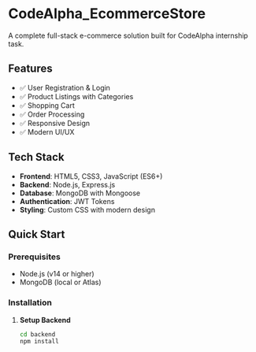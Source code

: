 # CodeAlpha_EcommerceStore

A complete full-stack e-commerce solution built for CodeAlpha internship task.

## Features

- ✅ User Registration & Login
- ✅ Product Listings with Categories
- ✅ Shopping Cart
- ✅ Order Processing
- ✅ Responsive Design
- ✅ Modern UI/UX

## Tech Stack

- **Frontend**: HTML5, CSS3, JavaScript (ES6+)
- **Backend**: Node.js, Express.js
- **Database**: MongoDB with Mongoose
- **Authentication**: JWT Tokens
- **Styling**: Custom CSS with modern design

## Quick Start

### Prerequisites
- Node.js (v14 or higher)
- MongoDB (local or Atlas)

### Installation

1. **Setup Backend**
   ```bash
   cd backend
   npm install